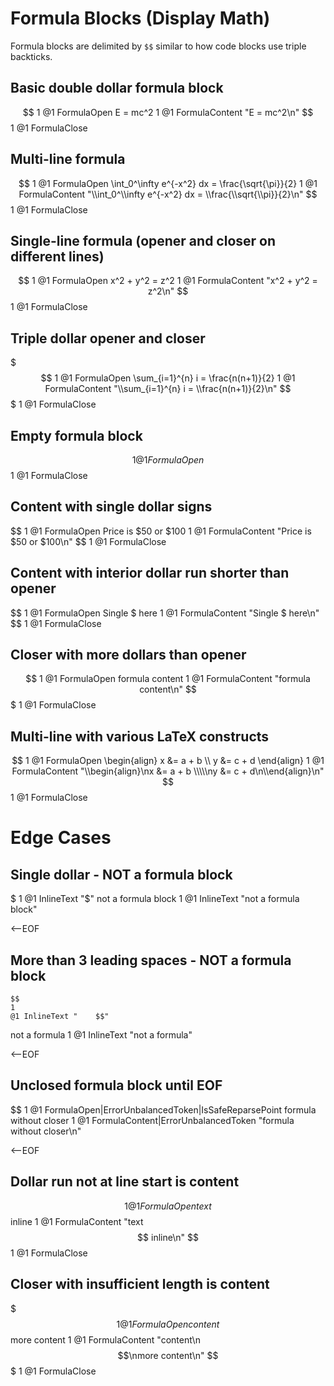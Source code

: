 # Formula Blocks (Display Math)

Formula blocks are delimited by `$$` similar to how code blocks use triple backticks.

## Basic double dollar formula block

$$
1
@1 FormulaOpen
E = mc^2
1
@1 FormulaContent "E = mc^2\n"
$$
1
@1 FormulaClose

## Multi-line formula

$$
1
@1 FormulaOpen
\int_0^\infty e^{-x^2} dx = \frac{\sqrt{\pi}}{2}
1
@1 FormulaContent "\\int_0^\\infty e^{-x^2} dx = \\frac{\\sqrt{\\pi}}{2}\n"
$$
1
@1 FormulaClose

## Single-line formula (opener and closer on different lines)

$$
1
@1 FormulaOpen
x^2 + y^2 = z^2
1
@1 FormulaContent "x^2 + y^2 = z^2\n"
$$
1
@1 FormulaClose

## Triple dollar opener and closer

$$$
1
@1 FormulaOpen
\sum_{i=1}^{n} i = \frac{n(n+1)}{2}
1
@1 FormulaContent "\\sum_{i=1}^{n} i = \\frac{n(n+1)}{2}\n"
$$$
1
@1 FormulaClose

## Empty formula block

$$
1
@1 FormulaOpen
$$
1
@1 FormulaClose

## Content with single dollar signs

$$
1
@1 FormulaOpen
Price is $50 or $100
1
@1 FormulaContent "Price is $50 or $100\n"
$$
1
@1 FormulaClose

## Content with interior dollar run shorter than opener

$$
1
@1 FormulaOpen
Single $ here
1
@1 FormulaContent "Single $ here\n"
$$
1
@1 FormulaClose

## Closer with more dollars than opener

$$
1
@1 FormulaOpen
formula content
1
@1 FormulaContent "formula content\n"
$$$
1
@1 FormulaClose

## Multi-line with various LaTeX constructs

$$
1
@1 FormulaOpen
\begin{align}
x &= a + b \\
y &= c + d
\end{align}
1
@1 FormulaContent "\\begin{align}\nx &= a + b \\\\\ny &= c + d\n\\end{align}\n"
$$
1
@1 FormulaClose

# Edge Cases

## Single dollar - NOT a formula block

$
1
@1 InlineText "$"
not a formula block
1
@1 InlineText "not a formula block"

<--EOF

## More than 3 leading spaces - NOT a formula block

    $$
    1
    @1 InlineText "    $$"
not a formula
1
@1 InlineText "not a formula"

<--EOF

## Unclosed formula block until EOF

$$
1
@1 FormulaOpen|ErrorUnbalancedToken|IsSafeReparsePoint
formula without closer
1
@1 FormulaContent|ErrorUnbalancedToken "formula without closer\n"

<--EOF

## Dollar run not at line start is content

$$
1
@1 FormulaOpen
text $$ inline
1
@1 FormulaContent "text $$ inline\n"
$$
1
@1 FormulaClose

## Closer with insufficient length is content

$$$
1
@1 FormulaOpen
content
$$
more content
1
@1 FormulaContent "content\n$$\nmore content\n"
$$$
1
@1 FormulaClose
